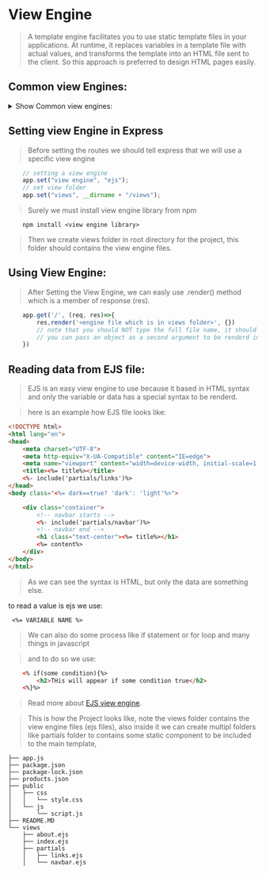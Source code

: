 # View Engine

> A template engine facilitates you to use static template files in your applications. At runtime, it replaces variables in a template file with actual values, and transforms the template into an HTML file sent to the client. So this approach is preferred to design HTML pages easily.

## Common view Engines:
<details><summary>Show Common view engines:</summary>
<ul>
<li><a href="https://ejs.co/">EJS</a></li>
<li><a href="https://pugjs.org/api/getting-started.html">PUG</a></li>
<li><a href="https://mustache.github.io/">Mustache</a></li>
<li><a href="https://www.dustjs.com/">Dust</a></li>
<li><a href="https://handlebarsjs.com/">Handlebars</a></li>
</ul>
</details>

## Setting view Engine in Express

> Before setting the routes we should tell express that we will use a specific view engine
```javascript
    // setting a view engine
    app.set("view engine", "ejs");
    // set view folder
    app.set("views", __dirname + "/views");
```
> Surely we must install view engine library from npm

```
    npm install <view engine library>
```
> Then we create views folder in root directory for the project, this folder should contains the view engine files.

## Using View Engine:
> After Setting the View Engine, we can easly use .render() method which is a member of response (res).

```javascript
    app.get('/', (req, res)=>{
        res,render('<engine file which is in views folder>', {})
        // note that you should NOT type the full file name, it should be without extention
        // you can pass an object as a second argument to be renderd in the template.
    })
```

## Reading data from EJS file:
> EJS is an easy view engine to use because it based in HTML syntax and only the variable or data has a special syntax to be renderd.

> here is an example how EJS file looks like:

```html
<!DOCTYPE html>
<html lang="en">
<head>
    <meta charset="UTF-8">
    <meta http-equiv="X-UA-Compatible" content="IE=edge">
    <meta name="viewport" content="width=device-width, initial-scale=1.0">
    <title><%= title%></title>
    <%- include('partials/links')%>
</head>
<body class="<%= dark==true? 'dark': 'light'%>">

    <div class="container">
        <!-- navbar starts -->
        <%- include('partials/navbar')%>
        <!-- navbar end -->
        <h1 class="text-center"><%= title%></h1>
        <%= content%>
    </div>
</body>
</html>
```

> As we can see the syntax is HTML, but only the data are something else.

to read a value is ejs we use:

``` <%= VARIABLE NAME %>```

> We can also do some process like if statement or for loop and many things in javascript

> and to do so we use:

```html
    <% if(some condition){%> 
        <h2>THis will appear if some condition true</h2>
    <%}%>
```

> Read more about [EJS view engine](https://ejs.co/).

> This is how the Project looks like, note the views folder contains the view engine files (ejs files), also inside it we can create multipl folders like partials folder to contains some static component to be included to the main template,


```
├── app.js
├── package.json
├── package-lock.json
├── products.json
├── public
│   ├── css
│   │   └── style.css
│   └── js
│       └── script.js
├── README.MD
└── views
    ├── about.ejs
    ├── index.ejs
    ├── partials
    │   ├── links.ejs
    │   └── navbar.ejs
```



